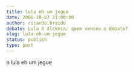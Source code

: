 ```yaml
---
title: lula eh um jegue
date: 2006-10-07 21:00:00
author: ricardo.braido
debate: Lula X Alckmin: quem venceu o debate?
slug: lula-eh-um-jegue
status: publish 
type: post
---
```


o lula eh um jegue
